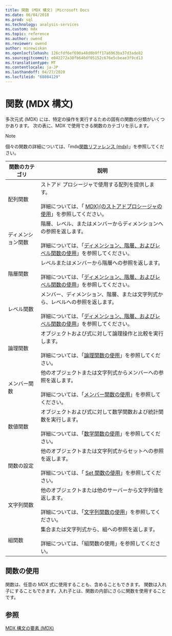 ```yaml
---
title: 関数 (MDX 構文) |Microsoft Docs
ms.date: 06/04/2018
ms.prod: sql
ms.technology: analysis-services
ms.custom: mdx
ms.topic: reference
ms.author: owend
ms.reviewer: owend
author: minewiskan
ms.openlocfilehash: 126cfdf6ef690a48d0b9ff17a6963ba37d3ade82
ms.sourcegitcommit: e042272a38fb646df05152c676e5cbeae3f9cd13
ms.translationtype: MT
ms.contentlocale: ja-JP
ms.lasthandoff: 04/27/2020
ms.locfileid: "68084129"
---
```

# <a name="functions-mdx-syntax"></a>関数 (MDX 構文)


  多次元式 (MDX) には、特定の操作を実行するための固有の関数の分類がいくつかあります。 次の表に、MDX で使用できる関数のカテゴリを示します。  
  
> [!NOTE]  
>  個々の関数の詳細については、「mdx[関数リファレンス &#40;mdx&#41;](../mdx/mdx-function-reference-mdx.md)」を参照してください。  
  
|関数のカテゴリ|説明|  
|-----------------------|-----------------|  
|配列関数|ストアド プロシージャで使用する配列を提供します。<br /><br /> 詳細については、「 [MDX&#41;&#40;のストアドプロシージャの使用](../mdx/using-stored-procedures-mdx.md)」を参照してください。|  
|ディメンション関数|階層、レベル、またはメンバーからディメンションへの参照を返します。<br /><br /> 詳細については、「[ディメンション、階層、およびレベル関数の使用](../mdx/using-dimension-hierarchy-and-level-functions.md)」を参照してください。|  
|階層関数|レベルまたはメンバーから階層への参照を返します。<br /><br /> 詳細については、「[ディメンション、階層、およびレベル関数の使用](../mdx/using-dimension-hierarchy-and-level-functions.md)」を参照してください。|  
|レベル関数|メンバー、ディメンション、階層、または文字列式から、レベルへの参照を返します。<br /><br /> 詳細については、「[ディメンション、階層、およびレベル関数の使用](../mdx/using-dimension-hierarchy-and-level-functions.md)」を参照してください。|  
|論理関数|オブジェクトおよび式に対して論理操作と比較を実行します。<br /><br /> 詳細については、「[論理関数の使用](../mdx/using-logical-functions.md)」を参照してください。|  
|メンバー関数|他のオブジェクトまたは文字列式からメンバーへの参照を返します。<br /><br /> 詳細については、「[メンバー関数の使用](../mdx/using-member-functions.md)」を参照してください。|  
|数値関数|オブジェクトおよび式に対して数学関数および統計関数を実行します。<br /><br /> 詳細については、「[数学関数の使用](../mdx/using-mathematical-functions.md)」を参照してください。|  
|関数の設定|他のオブジェクトまたは文字列式からセットへの参照を返します。<br /><br /> 詳細については、「 [Set 関数の使用](../mdx/using-set-functions.md)」を参照してください。|  
|文字列関数|他のオブジェクトまたは他のサーバーから文字列値を返します。<br /><br /> 詳細については、「[文字列関数の使用](../mdx/using-string-functions.md)」を参照してください。|  
|組関数|集合または文字列式から、組への参照を返します。<br /><br /> 詳細については、「組関数の使用」を参照してください。|  
  
## <a name="uses-of-functions"></a>関数の使用  
 関数は、任意の MDX 式に使用することも、含めることもできます。 関数は入れ子にすることもできます。入れ子とは、関数の内部にさらに関数を使用することです。  
  
## <a name="see-also"></a>参照  
 [MDX 構文の要素 &#40;MDX&#41;](../mdx/mdx-syntax-elements-mdx.md)  
  
  
